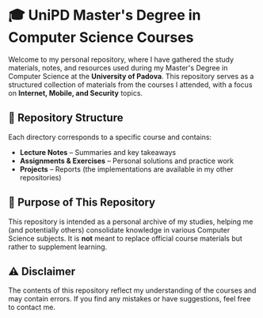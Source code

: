 # 🎓 UniPD Master's Degree in Computer Science Courses

Welcome to my personal repository, where I have gathered the study materials, notes, and resources used during my Master's Degree in Computer Science at the **University of Padova**. This repository serves as a structured collection of materials from the courses I attended, with a focus on **Internet, Mobile, and Security** topics.

## 📂 Repository Structure

Each directory corresponds to a specific course and contains:
- **Lecture Notes** – Summaries and key takeaways   
- **Assignments & Exercises** – Personal solutions and practice work  
- **Projects** – Reports (the implementations are available in my other repositories)  

## 🎯 Purpose of This Repository

This repository is intended as a personal archive of my studies, helping me (and potentially others) consolidate knowledge in various Computer Science subjects. It is **not** meant to replace official course materials but rather to supplement learning.

## ⚠️ Disclaimer

The contents of this repository reflect my understanding of the courses and may contain errors. If you find any mistakes or have suggestions, feel free to contact me.

